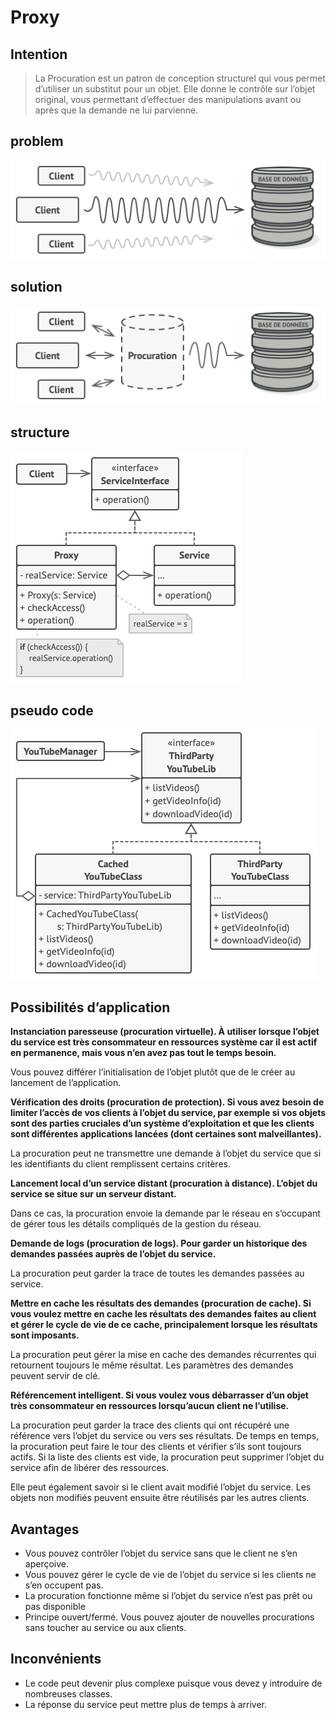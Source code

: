 
# Proxy
## Intention
> La Procuration est un patron de conception structurel qui vous permet d’utiliser un substitut pour un objet. Elle donne le contrôle sur l’objet original, vous permettant d’effectuer des manipulations avant ou après que la demande ne lui parvienne.

## problem
<img src="./problem.png">
<br>

## solution
<img src="./solution.png">
<br>

## structure
<img src="./structure.png">
<br>


## pseudo code

<img src="./example.png">
<br>

## Possibilités d’application
<b>  Instanciation paresseuse (procuration virtuelle). À utiliser lorsque l’objet du service est très consommateur en ressources système car il est actif en permanence, mais vous n’en avez pas tout le temps besoin.</b>

Vous pouvez différer l’initialisation de l’objet plutôt que de le créer au lancement de l’application.

<b>Vérification des droits (procuration de protection). Si vous avez besoin de limiter l’accès de vos clients à l’objet du service, par exemple si vos objets sont des parties cruciales d’un système d’exploitation et que les clients sont différentes applications lancées (dont certaines sont malveillantes).</b>

La procuration peut ne transmettre une demande à l’objet du service que si les identifiants du client remplissent certains critères.

<b>Lancement local d’un service distant (procuration à distance). L’objet du service se situe sur un serveur distant.</b>

Dans ce cas, la procuration envoie la demande par le réseau en s’occupant de gérer tous les détails compliqués de la gestion du réseau.

<b> Demande de logs (procuration de logs). Pour garder un historique des demandes passées auprès de l’objet du service.</b>

La procuration peut garder la trace de toutes les demandes passées au service.

<b>Mettre en cache les résultats des demandes (procuration de cache). Si vous voulez mettre en cache les résultats des demandes faites au client et gérer le cycle de vie de ce cache, principalement lorsque les résultats sont imposants.</b>

La procuration peut gérer la mise en cache des demandes récurrentes qui retournent toujours le même résultat. Les paramètres des demandes peuvent servir de clé.

<b>Référencement intelligent. Si vous voulez vous débarrasser d’un objet très consommateur en ressources lorsqu’aucun client ne l’utilise.</b>

La procuration peut garder la trace des clients qui ont récupéré une référence vers l’objet du service ou vers ses résultats. De temps en temps, la procuration peut faire le tour des clients et vérifier s’ils sont toujours actifs. Si la liste des clients est vide, la procuration peut supprimer l’objet du service afin de libérer des ressources.

Elle peut également savoir si le client avait modifié l’objet du service. Les objets non modifiés peuvent ensuite être réutilisés par les autres clients.


## Avantages

-  Vous pouvez contrôler l’objet du service sans que le client ne s’en aperçoive.
- Vous pouvez gérer le cycle de vie de l’objet du service si les clients ne s’en occupent pas.
-  La procuration fonctionne même si l’objet du service n’est pas prêt ou pas disponible
- Principe ouvert/fermé. Vous pouvez ajouter de nouvelles procurations sans toucher au service ou aux clients.

## Inconvénients
- Le code peut devenir plus complexe puisque vous devez y introduire de nombreuses classes.
-  La réponse du service peut mettre plus de temps à arriver.


